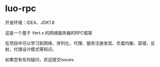 # luo-rpc
开发环境：IDEA、JDK1.8

这是一个基于 Vert.x 的网络服务器的RPC框架

在项目中可以学习到网络、序列化、代理、服务注册发现、负载均衡、容错、反射，代理设计模式等知识。

如果您有任何疑问，欢迎提交issues.
